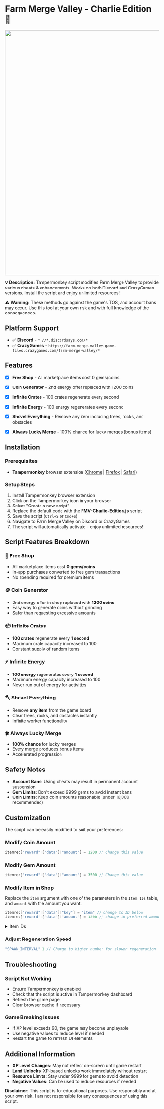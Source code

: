 # Farm Merge Valley - Charlie Edition 🐖

<p align="center">
  <img src="https://venturebeat.com/wp-content/uploads/2022/11/press_release_banner.jpg" width="800">
</p>

<p align="left">

  **💡 Description:** Tampermonkey script modifies Farm Merge Valley to provide various cheats & enhancements. Works on both Discord and CrazyGames versions. Install the script and enjoy unlimited resources!

  **⚠️ Warning:** These methods go against the game's TOS, and account bans may occur. Use this tool at your own risk and with full knowledge of the consequences.
</p>

## Platform Support

- ✅ **Discord** - `*://*.discordsays.com/*`
- ✅ **CrazyGames** - `https://farm-merge-valley.game-files.crazygames.com/farm-merge-valley/*`


## Features

- [x] **Free Shop** - All marketplace items cost 0 gems/coins
- [x] **Coin Generator** - 2nd energy offer replaced with 1200 coins
- [x] **Infinite Crates** - 100 crates regenerate every second
- [x] **Infinite Energy** - 100 energy regenerates every second
- [x] **Shovel Everything** - Remove any item including trees, rocks, and obstacles
- [x] **Always Lucky Merge** - 100% chance for lucky merges (bonus items)


## Installation

### Prerequisites

- **Tampermonkey** browser extension ([Chrome](https://chrome.google.com/webstore/detail/tampermonkey/dhdgffkkebhmkfjojejmpbldmpobfkfo) | [Firefox](https://addons.mozilla.org/en-US/firefox/addon/tampermonkey/) | [Safari](https://apps.apple.com/us/app/tampermonkey/id1482490089))


### Setup Steps

1. Install Tampermonkey browser extension
2. Click on the Tampermonkey icon in your browser
3. Select "Create a new script"
4. Replace the default code with the **FMV-Charlie-Edition.js** script
5. Save the script (`Ctrl+S` or `Cmd+S`)
6. Navigate to Farm Merge Valley on Discord or CrazyGames
7. The script will automatically activate - enjoy unlimited resources!

## Script Features Breakdown

### 🛒 Free Shop

- All marketplace items cost **0 gems/coins**
- In-app purchases converted to free gem transactions
- No spending required for premium items


### 🪙 Coin Generator

- 2nd energy offer in shop replaced with **1200 coins**
- Easy way to generate coins without grinding
- Safer than requesting excessive amounts


### 📦 Infinite Crates

- **100 crates** regenerate every **1 second**
- Maximum crate capacity increased to 100
- Constant supply of random items


### ⚡ Infinite Energy

- **100 energy** regenerates every **1 second**
- Maximum energy capacity increased to 100
- Never run out of energy for activities


### 🪓 Shovel Everything

- Remove **any item** from the game board
- Clear trees, rocks, and obstacles instantly
- Infinite worker functionality


### 🍀 Always Lucky Merge

- **100% chance** for lucky merges
- Every merge produces bonus items
- Accelerated progression


## Safety Notes

- **Account Bans**: Using cheats may result in permanent account suspension
- **Gem Limits**: Don't exceed 9999 gems to avoid instant bans
- **Coin Limits**: Keep coin amounts reasonable (under 10,000 recommended)


## Customization

The script can be easily modified to suit your preferences:

### Modify Coin Amount

```javascript
itemrec["reward"]["data"]["amount"] = 1200 // Change this value
```


### Modify Gem Amount

```javascript
itemrec["reward"]["data"]["amount"] = 3500 // Change this value
```

### Modify Item in Shop

Replace the `item` argument with one of the parameters in the `Item IDs` table, and `amount` with the amount you want.

```javascript
itemrec["reward"]["data"]["key"] = "item" // change to ID below
itemrec["reward"]["data"]["amount"] = 1200 // change to preferred amount
```

<details>
<summary>Item IDs</summary>

| Parameter       | Description           |
| :-------------- | :-------------------- |
| `coins`         | Yellow coins          |
| `gems`          | Purple gems           |
| `exp`           | Experience            |
| `level`         | Level                 |
| `crates`        | Crates with items     |
| `energy`        | Energy for activities |
| `tickets`       | Train tickets         |
| `wheat`         | Wheat                 |
| `egg`           | Egg                   |
| `sunflower`     | Sunflower             |
| `milk`          | Milk                  |
| `sugarcane`     | Sugarcane             |
| `bacon`         | Bacon                 |
| `carrot`        | Carrot                |
| `goatmilk`      | Goat milk             |
| `soybeans`      | Soybeans              |
| `wool`          | Wool                  |
| `corn`          | Corn                  |
| `fur`           | Fur                   |
| `coffeebeans`   | Coffee beans          |
| `tomato`        | Tomato                |
| `avocado`       | Avocado               |
| `truffle`       | Truffle               |

</details>

### Adjust Regeneration Speed

```javascript
"SPAWN_INTERVAL":1 // Change to higher number for slower regeneration
```


## Troubleshooting

### Script Not Working

- Ensure Tampermonkey is enabled
- Check that the script is active in Tampermonkey dashboard
- Refresh the game page
- Clear browser cache if necessary


### Game Breaking Issues

- If XP level exceeds 90, the game may become unplayable
- Use negative values to reduce level if needed
- Restart the game to refresh UI elements


## Additional Information

- **XP Level Changes**: May not reflect on-screen until game restart
- **Land Unlocks**: XP-based unlocks work immediately without restart
- **Resource Limits**: Stay under 9999 for gems to avoid detection
- **Negative Values**: Can be used to reduce resources if needed

**Disclaimer**: This script is for educational purposes. Use responsibly and at your own risk. I am not responsible for any consequences of using this script.